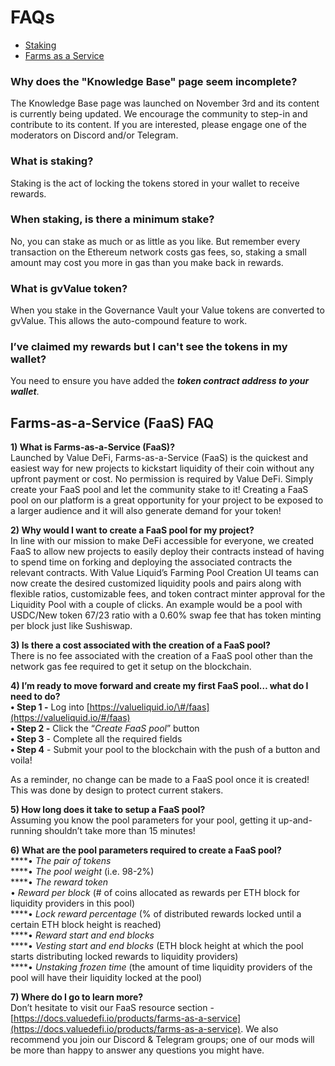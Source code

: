 # FAQs

* [Staking](faqs.md#what-is-staking)
* [Farms as a Service](faqs.md#farms-as-a-service-faas-faq)

### **Why does the "Knowledge Base" page seem incomplete?**

The Knowledge Base page was launched on November 3rd and its content is currently being updated. We encourage the community to step-in and contribute to its content.  If you are interested, please engage one of the moderators on Discord and/or Telegram.

### **What is staking?**

Staking is the act of locking the tokens stored in your wallet to receive rewards.  

### **When staking, is there a minimum stake?**

No, you can stake as much or as little as you like.  But remember every transaction on the Ethereum network costs gas fees, so, staking a small amount may cost you more in gas than you make back in rewards. 

### **What is gvValue token?**

When you stake in the Governance Vault your Value tokens are converted to gvValue. This allows the auto-compound feature to work.  

### **I’ve claimed my rewards but I can't see the tokens in my wallet?**

You need to ensure you have added the _**token contract address to your wallet**_.

## Farms-as-a-Service \(FaaS\) FAQ

**1\) What is Farms-as-a-Service \(FaaS\)?**  
Launched by Value DeFi, Farms-as-a-Service \(FaaS\) is the quickest and easiest way for new projects to kickstart liquidity of their coin without any upfront payment or cost. No permission is required by Value DeFi. Simply create your FaaS pool and let the community stake to it! Creating a FaaS pool on our platform is a great opportunity for your project to be exposed to a larger audience and it will also generate demand for your token!

**2\) Why would I want to create a FaaS pool for my project?**  
In line with our mission to make DeFi accessible for everyone, we created FaaS to allow new projects to easily deploy their contracts instead of having to spend time on forking and deploying the associated contracts the relevant contracts. With Value Liquid’s Farming Pool Creation UI teams can now create the desired customized liquidity pools and pairs along with flexible ratios, customizable fees, and token contract minter approval for the Liquidity Pool with a couple of clicks. An example would be a pool with USDC/New token 67/23 ratio with a 0.60% swap fee that has token minting per block just like Sushiswap.

**3\) Is there a cost associated with the creation of a FaaS pool?**  
There is no fee associated with the creation of a FaaS pool other than the network gas fee required to get it setup on the blockchain.

**4\) I’m ready to move forward and create my first FaaS pool… what do I need to do?**  
              **• Step 1 -** Log into [https://valueliquid.io/\#/faas](https://valueliquid.io/#/faas)  
              **• Step 2 -** Click the “_Create FaaS pool_” button  
              **• Step 3** - Complete all the required fields  
              **• Step 4** - Submit your pool to the blockchain with the push of a button and voila!

As a reminder, no change can be made to a FaaS pool once it is created! This was done by design to protect current stakers.

**5\) How long does it take to setup a FaaS pool?**  
 Assuming you know the pool parameters for your pool, getting it up-and-running shouldn’t take more than 15 minutes!

**6\) What are the pool parameters required to create a FaaS pool?**  
             ****• _The pair of tokens_  
             ****• _The pool weight_ \(i.e. 98-2%\)  
             ****• _The reward token_  
             • _Reward per block_ \(\# of coins allocated as rewards per ETH block for liquidity providers in this pool\)  
             ****• _Lock reward percentage_ \(% of distributed rewards locked until a certain ETH block height is reached\)  
             ****• _Reward start and end blocks_  
             ****• _Vesting start and end blocks_ \(ETH block height at which the pool starts distributing locked rewards to liquidity providers\)  
             ****• _Unstaking frozen time_ \(the amount of time liquidity providers of the pool will have their liquidity locked at the pool\)

**7\) Where do I go to learn more?**  
Don’t hesitate to visit our FaaS resource section - [https://docs.valuedefi.io/products/farms-as-a-service](https://docs.valuedefi.io/products/farms-as-a-service). We also recommend you join our Discord & Telegram groups; one of our mods will be more than happy to answer any questions you might have.

## 



